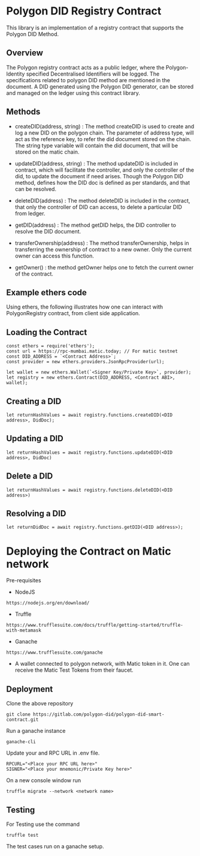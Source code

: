 # Polygon DID Registry Contract

This library is an implementation of a registry contract that supports the Polygon DID Method.

## Overview

The Polygon registry contract acts as a public ledger, where the Polygon-Identity specified Decentralised Identifiers will be logged. The specifications related to polygon DID method are mentioned in the      document. A DID generated using the Polygon DID generator, can be stored and managed on the ledger using this contract library.

## Methods

* createDID(address, string) : The method createDID is used to create and log a new DID on the polygon chain. The parameter of address type, will act as the reference key, to refer  the did document stored on the chain. The string type variable will contain the did document, that will be stored on the matic chain.

* updateDID(address, string) : The method updateDID is included in contract, which will facilitate the controller, and only the controller of the did, to update the document if need arises. Though the Polygon DID method, defines how the DID doc is defined as per standards, and that can be resolved.  

* deleteDID(address) : The method deleteDID is included in the  contract, that only the controller of DID can access, to delete a particular DID from ledger.

* getDID(address) : The method getDID helps, the DID controller to resolve the DID document.

* transferOwnership(address) : The method transferOwnership, helps in transferring the ownership of contract to a new owner. Only the current owner can access this function.

* getOwner() : the method getOwner helps one to fetch the current owner of the contract.

## Example ethers code

Using ethers, the following illustrates how one can interact with PolygonRegistry contract, from client side application.

## Loading the Contract

```
const ethers = require('ethers');
const url = https://rpc-mumbai.matic.today; // For matic testnet
const DID_ADDRESS = `<Contract Address>`;
const provider = new ethers.providers.JsonRpcProvider(url);

let wallet = new ethers.Wallet(`<Signer Key/Private Key>`, provider);
let registry = new ethers.Contract(DID_ADDRESS, <Contract ABI>, wallet);
```

## Creating a DID

```
let returnHashValues = await registry.functions.createDID(<DID address>, DidDoc);
```

## Updating a DID


```
let returnHashValues = await registry.functions.updateDID(<DID address>, DidDoc)
```

## Delete a DID

```
let returnHashValues = await registry.functions.deleteDID(<DID address>)
```

## Resolving a DID 

```
let returnDidDoc = await registry.functions.getDID(<DID address>);
```

# Deploying the Contract on Matic network

Pre-requisites

* NodeJS 

```
https://nodejs.org/en/download/
```

* Truffle

```
https://www.trufflesuite.com/docs/truffle/getting-started/truffle-with-metamask
```

* Ganache

```
https://www.trufflesuite.com/ganache
```

* A wallet connected to polygon network, with Matic token in it. One can receive the Matic Test Tokens from their faucet.

 
## Deployment

Clone the above repository

```
git clone https://gitlab.com/polygon-did/polygon-did-smart-contract.git
```

Run a ganache instance 

```
ganache-cli
```

Update your and RPC URL in .env file.

```
RPCURL="<Place your RPC URL here>"
SIGNER="<Place your mnemonic/Private Key here>"
```

On a new console window run

```
truffle migrate --network <network name>
```

## Testing

For Testing use the command

```
truffle test
```
The test cases run on a ganache setup.

